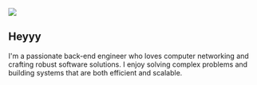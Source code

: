 ![]([https://github.com/Your_Repository_Name/Your_GIF_Name.gif](https://github.com/Madhan3009/Madhan3009/blob/main/%E2%80%9CWelcome%20to%20the%20place%20on%20the%20other%20side%20of%20midnight_%E2%80%9D%20%E2%80%95%20Mladen%20%C4%90or%C4%91evi%C4%87.gif))
## Heyyy
I'm a passionate back-end engineer who loves computer networking and crafting robust software solutions. I enjoy solving complex problems and building systems that are both efficient and scalable.
<!--
**Madhan3009/Madhan3009** is a ✨ _special_ ✨ repository because its `README.md` (this file) appears on your GitHub profile.

Here are some ideas to get you started:

- 🔭 I’m currently working on enhancing my skills 
- 🌱 I’m currently learning ...
- 👯 I’m looking to collaborate on ...
- 🤔 I’m looking for help with ...
- 💬 Ask me about ...
- 📫 How to reach me: ...
- 😄 Pronouns: ...
- ⚡ Fun fact: ...
-->
